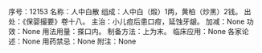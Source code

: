 序号：12153
名称：人中白散
组成：人中白（煅）1两，黄柏（炒黑）2钱。
出处：《保婴撮要》卷十八。
主治：小儿痘后患口疳，延蚀牙龈。
加减：None
功效：None
用法用量：搽口内。
制备方法：上为末。
临床应用：None
各家论述：None
用药禁忌：None
附注：None
